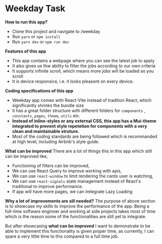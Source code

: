 # **Weekday Task**

**How to run this app?**

 - Clone this project and navigate to /weekday
 - Run `yarn` or `npm install`
 - Run `yarn dev` or `npm run dev`

**Features of this app**

 - This app contains a webpage where you can see the latest job to apply
 - It also gives us thw ability to filter the jobs according to our own criteria
 - It supports infinite scroll, which means more jobs will be loaded as you scroll
 - It is device responsice, i.e. it looks pleasent on every device.

**Coding specifications of this app**

 - Weekday app comes with React-Vite instead of tradition React, which significantly shrinks the bundle size
 - It has a great folder structure with different folders for `components` , `constants`, `pages`, `theme`, `utils` etc.
 - **Instead of inline-styles or any external CSS, this app has a Mui-theme integrated to prevent style repetetion for components with a very clean and maintainable struture.**
 - Most of the coding standards are being followed which is recommanded at high level, including Airbnb's style guide.

**What can be improved**
There are a lot of things this in this app which still can be improved like,

 - Functioning of filters can be improved,
 - We can use React Query to improve working with apis,
 - We can use `react-window` to limit rendering the cards user is watching,
 - We can use `react-signals` state management instead of React's traditional to improve performance.
 - If app will have more pages, we can imtegrate Lazy Loading

**Why a lot of improvements are sill needed?**
The purpose of above section is to showcase my skills to improve the performance of the app. Being a full-time software enginner and working at side projects takes most of time which is the reason some of the functionalities are still yet to integrate.

But after showcasing **what can be improved** I want to demonstrate to be able to implement this functionality is given proper time, as currently, I can spare a very little time to this compared to a full time job. 
